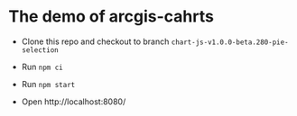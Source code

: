 # The demo of arcgis-cahrts

- Clone this repo and checkout to branch `chart-js-v1.0.0-beta.280-pie-selection`

- Run `npm ci`

- Run `npm start`

- Open http://localhost:8080/

